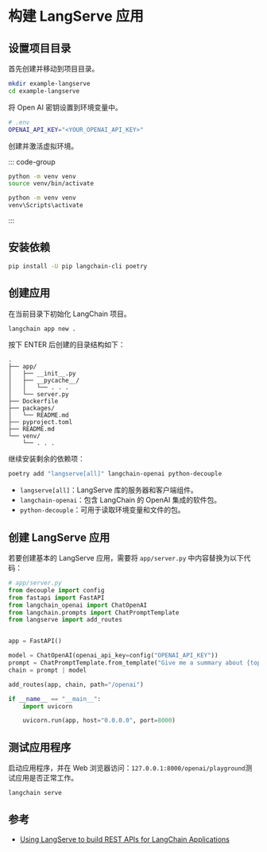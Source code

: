 # 构建 LangServe 应用

## 设置项目目录

首先创建并移动到项目目录。

```bash
mkdir example-langserve
cd example-langserve
```

将 Open AI 密钥设置到环境变量中。

```bash
# .env
OPENAI_API_KEY="<YOUR_OPENAI_API_KEY>"
```

创建并激活虚拟环境。

::: code-group

```bash [linux]
python -m venv venv
source venv/bin/activate
```

```bash [windows]
python -m venv venv
venv\Scripts\activate
```

:::

## 安装依赖

```bash
pip install -U pip langchain-cli poetry
```

## 创建应用

在当前目录下初始化 LangChain 项目。

```bash
langchain app new .
```

按下 ENTER 后创建的目录结构如下：

```plaintext
.
├── app/
│   ├── __init__.py
│   ├── __pycache__/
│   │   └── . . .
│   └── server.py
├── Dockerfile
├── packages/
│   └── README.md
├── pyproject.toml
├── README.md
└── venv/
    └── . . .
```

继续安装剩余的依赖项：

```bash
poetry add "langserve[all]" langchain-openai python-decouple
```

- `langserve[all]`：LangServe 库的服务器和客户端组件。
- `langchain-openai`：包含 LangChain 的 OpenAI 集成的软件包。
- `python-decouple`：可用于读取环境变量和文件的包。

## 创建 LangServe 应用

若要创建基本的 LangServe 应用，需要将 `app/server.py` 中内容替换为以下代码：

```python
# app/server.py
from decouple import config
from fastapi import FastAPI
from langchain_openai import ChatOpenAI
from langchain.prompts import ChatPromptTemplate
from langserve import add_routes


app = FastAPI()

model = ChatOpenAI(openai_api_key=config("OPENAI_API_KEY"))
prompt = ChatPromptTemplate.from_template("Give me a summary about {topic} in a paragraph or less.")
chain = prompt | model

add_routes(app, chain, path="/openai")

if __name__ == "__main__":
    import uvicorn

    uvicorn.run(app, host="0.0.0.0", port=8000)
```

## 测试应用程序

启动应用程序，并在 Web 浏览器访问：`127.0.0.1:8000/openai/playground`测试应用是否正常工作。

```bash
langchain serve
```

## 参考

- [Using LangServe to build REST APIs for LangChain Applications](https://www.koyeb.com/tutorials/using-langserve-to-build-rest-apis-for-langchain-applications)
